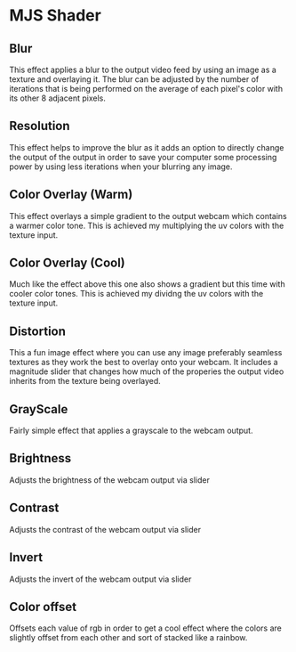 # MJS Shader
 

## Blur 
 
This effect applies a blur to the output video feed by using an image as a texture and overlaying it. The blur can be adjusted by the number of iterations that is being performed on the average of each pixel's color with its other 8 adjacent pixels. 


## Resolution
 
This effect helps to improve the blur as it adds an option to directly change the output of the output in order to save your computer some processing power by using less iterations when your blurring any image.


## Color Overlay (Warm)

This effect overlays a simple gradient to the output webcam which contains a warmer color tone. This is achieved my multiplying the uv colors with the texture input.


## Color Overlay (Cool)
 
Much like the effect above this one also shows a gradient but this time with cooler color tones. This is achieved my dividng the uv colors with the texture input.


## Distortion
 
This a fun image effect where you can use any image preferably seamless textures as they work the best to overlay onto your webcam. It includes a magnitude slider that changes how much of the properies the output video inherits from the texture being overlayed. 


## GrayScale
 
Fairly simple effect that applies a grayscale to the webcam output. 


## Brightness
 
Adjusts the brightness of the webcam output via slider


## Contrast
 
Adjusts the contrast of the webcam output via slider


## Invert
 
Adjusts the invert of the webcam output via slider


## Color offset
 
Offsets each value of rgb in order to get a cool effect where the colors are slightly offset from each other and sort of stacked like a rainbow. 

